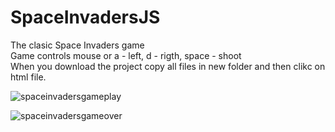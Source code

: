 # SpaceInvadersJS
The clasic Space Invaders game\
Game controls mouse or a - left, d - rigth, space - shoot\
When you download the project copy all files in new folder and then clikc on html file.


![spaceinvadersgameplay](https://user-images.githubusercontent.com/30271681/40957113-4b6db94e-689c-11e8-9d31-ca63fb52557b.png)


![spaceinvadersgameover](https://user-images.githubusercontent.com/30271681/40957193-9994a56a-689c-11e8-8349-235055adef3e.png)
